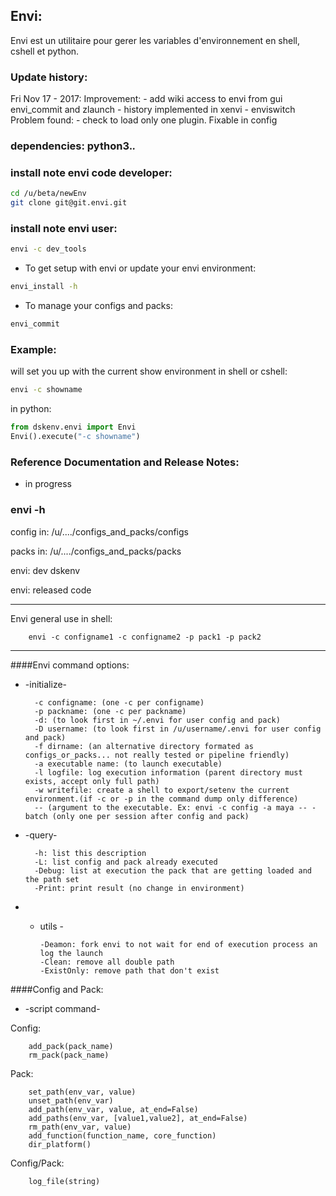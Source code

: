 
## Envi:

Envi est un utilitaire pour gerer les variables d'environnement en shell, cshell et python.


### Update history:
Fri Nov 17 - 2017:
   Improvement:
    - add wiki access to envi from gui envi_commit and zlaunch
    - history implemented in xenvi
    - enviswitch
   Problem found:
    - check to load only one plugin. Fixable in config




### dependencies:  python3.*.*


### install note envi code developer:

```bash
cd /u/beta/newEnv
git clone git@git.envi.git
```

### install note envi user:

```bash
envi -c dev_tools
```

  - To get setup with envi or update your envi environment:

```bash
envi_install -h
```

   - To manage your configs and packs:

```bash
envi_commit
```

### Example:

will set you up with the current show environment
in shell or cshell:

```bash
envi -c showname
```

in python:
```python
from dskenv.envi import Envi
Envi().execute("-c showname")
```
### Reference Documentation and Release Notes:

- in progress

### envi -h ###

config in: /u/..../configs_and_packs/configs

packs in: /u/..../configs_and_packs/packs

envi: dev dskenv

envi: released code

------------------------------
Envi general use in shell:

        envi -c configname1 -c configname2 -p pack1 -p pack2

------------------------------


####Envi command options:

* -initialize-

        -c configname: (one -c per configname)
        -p packname: (one -c per packname)
        -d: (to look first in ~/.envi for user config and pack)
        -D username: (to look first in /u/username/.envi for user config and pack)
        -f dirname: (an alternative directory formated as configs_or_packs... not really tested or pipeline friendly)
        -a executable name: (to launch executable)
        -l logfile: log execution information (parent directory must exists, accept only full path)
        -w writefile: create a shell to export/setenv the current environment.(if -c or -p in the command dump only difference)
        -- (argument to the executable. Ex: envi -c config -a maya -- -batch (only one per session after config and pack)

* -query-

        -h: list this description
        -L: list config and pack already executed
        -Debug: list at execution the pack that are getting loaded and the path set
        -Print: print result (no change in environment)


* - utils -

        -Deamon: fork envi to not wait for end of execution process an log the launch
        -Clean: remove all double path
        -ExistOnly: remove path that don't exist


####Config and Pack:

* -script command-

Config:

        add_pack(pack_name)
        rm_pack(pack_name)
Pack:

        set_path(env_var, value)
        unset_path(env_var)
        add_path(env_var, value, at_end=False)
        add_paths(env_var, [value1,value2], at_end=False)
        rm_path(env_var, value)
        add_function(function_name, core_function)
        dir_platform()

Config/Pack:


        log_file(string)


